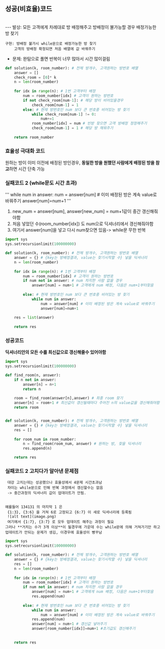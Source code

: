 ## 성공(비효율)코드

<br/>
---
    발상: 모든 고객에게 차례대로 방 배정해주고 
        방배정이 불가능할 경우 배정가능한 방 찾기

    구현: 방배정 불가시 while문으로 배정가능한 방 찾기
        고객의 방배정 확정되면 처음 배열에 값 바꿔주기
-
    문제: 완탐으로 풀면 반복이 너무 많아서 시간 많이걸림
        

```python
def solution(k, room_number): # 전체 방개수, 고객원하는 방번호 배열
    answer = []
    check_room = [0]* k
    n = len(room_number)
    
    for idx in range(n): # 1번 고객부터 배정
        num = room_number[idx] # 고객이 원하는 방번호 
        if not check_room[num-1]: # 해당 방이 비어있을경우 
            check_room[num-1] = 1
        else: # 현재 방번호인 num 보다 큰 번호중 비어있는 방 찾기
            while check_room[num-1] != 0:
                num+=1
            room_number[idx] = num # 빈방 찾으면 고객 방배정 정정해주기 
            check_room[num-1] = 1 # 해당 방 채워주기
    
    return room_number

```

 ### 효율성 극대화 코드

원하는 방이 이미 이전에 배정된 방인경우,
**동일한 방을 원했던 사람에게 배정된 방을 참고**하면 시간 단축 가능

 ### 실패코드 2 (while문도 시간 초과)
'''
            while num in answer:
                num = answer[num] # 이미 배정된 방은 계속 value로 바꿔주기
                answer[num]=num+1 
'''
1) new_num = answer[num], answer[new_num] = num+1같이 중간 갱신해줘야함
2) 처음 넣었던 수(room_number[idx]) 도 num으로 딕셔너리에서 갱신해줘야함 
3) 여기서 answer[num]을 넣고 다시 num찾으면 있음-> while문 무한 반복

```python
import sys
sys.setrecursionlimit(100000000)

def solution(k, room_number): # 전체 방개수, 고객원하는 방번호 배열
    answer = {} # {key는 방배정결과, value는 찾기시작할 수} 넣을 딕셔너리 
    n = len(room_number)
    
    for idx in range(n): # 1번 고객부터 배정
        num = room_number[idx] # 고객이 원하는 방번호 
        if num not in answer: # num 차지한 사람 없을 경우  
            answer[num] = num+1 # 고객에게 num 배정, 다음은 num+1부터찾음
            
        else: # 현재 방번호인 num 보다 큰 번호중 비어있는 방 찾기
            while num in answer:
                num = answer[num] # 이미 배정된 방은 계속 value로 바꿔주기
                answer[num]=num+1 
    
    res = list(answer)
    
    return res
```


 ### 성공코드
 **딕셔너리안의 모든 수를 최신값으로 갱신해줄수 있어야함**

```python
import sys
sys.setrecursionlimit(100000000)

def find_room(n, answer):
    if n not in answer:
        answer[n] = n+1
        return n  
    
    room = find_room(answer[n],answer) # 최종 room 찾기 
    answer[n] = room+1 # 최신값이 갱신될때마다 주어진 n의 value값을 갱신해줘야함 
    return room 


def solution(k, room_number): # 전체 방개수, 고객원하는 방번호 배열
    answer = {} # {key는 방배정결과, value는 찾기시작할 수} 넣을 딕셔너리 
    res = []
    
    for room_num in room_number:
        n = find_room(room_num, answer) # 원하는 방, 찾을 딕셔너리
        res.append(n)

    return res
```


### 실패코드 2 고치다가 알아낸 문제점 

     대강 고치는데는 성공했으나 효율성에서 4문제 시간초과남
     차이는 while문으로 인해 반복 과정에서 갱신할수는 없음
     -> 중간과정의 딕셔너리 값이 업데이트가 안됨.

     
    예를들어 134131 의 마지막 1 은
     {1:3}, {3:6} 을 거쳐 6로 고정되고 {6:7} 이 새로 딕셔너리에 등록됨
     ![alt text](image.png)
     여기에서 {1:7}, {3:7} 로 모두 업데이트 해주는 과정이 필요
    그러나 **거치는 수가 3개 이상**이 될경우에 가운데 수는 while문에 의해 거쳐가기만 하고 업데이트가 안되는 문제가 생김, 이경우에 효율성이 빵꾸남


```python
import sys
sys.setrecursionlimit(100000000)

def solution(k, room_number): # 전체 방개수, 고객원하는 방번호 배열
    answer = {} # {key는 방배정결과, value는 찾기시작할 수} 넣을 딕셔너리 
    res = []
    n = len(room_number)
        
    for idx in range(n): # 1번 고객부터 배정
        num = room_number[idx] # 고객이 원하는 방번호 
        if num not in answer: # num 차지한 사람 없을 경우  
            answer[num] = num+1 # 고객에게 num 배정, 다음은 num+1부터찾음
            res.append(num)
            
        else: # 현재 방번호인 num 보다 큰 번호중 비어있는 방 찾기
            while num in answer:
                num = answer[num] # 이미 배정된 방은 계속 value로 바꿔주기
            res.append(num)
            answer[num] = num+1 # 갱신값 넣어주기
            answer[room_number[idx]]=num+1 #초기값도 갱신해주기
    
    
    return res
```
